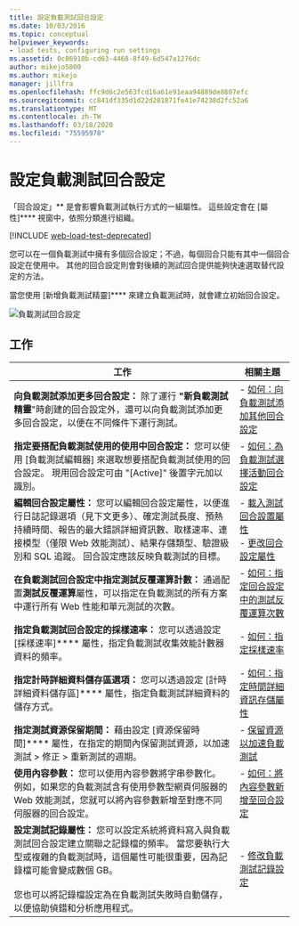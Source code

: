 ```yaml
---
title: 設定負載測試回合設定
ms.date: 10/03/2016
ms.topic: conceptual
helpviewer_keywords:
- load tests, configuring run settings
ms.assetid: 0c86918b-cd63-4468-8f49-6d547a1276dc
author: mikejo5000
ms.author: mikejo
manager: jillfra
ms.openlocfilehash: ffc9d6c2e563fcd16a61e91eaa94889de8607efc
ms.sourcegitcommit: cc841df335d1d22d281871fe41e74238d2fc52a6
ms.translationtype: MT
ms.contentlocale: zh-TW
ms.lasthandoff: 03/18/2020
ms.locfileid: "75595978"
---
```

# <a name="configure-load-test-run-settings"></a>設定負載測試回合設定

「回合設定」** 是會影響負載測試執行方式的一組屬性。 這些設定會在 [屬性]**** 視窗中，依照分類進行組織。

[!INCLUDE [web-load-test-deprecated](includes/web-load-test-deprecated.md)]

您可以在一個負載測試中擁有多個回合設定；不過，每個回合只能有其中一個回合設定在使用中。 其他的回合設定則會對後續的測試回合提供能夠快速選取替代設定的方法。

當您使用 [新增負載測試精靈]**** 來建立負載測試時，就會建立初始回合設定。

![負載測試回合設定](../test/media/loadtestrunsettings.png)

## <a name="tasks"></a>工作

|工作|相關主題|
|-|-|
|**向負載測試添加更多回合設定：** 除了運行 **"新負載測試精靈**"時創建的回合設定外，還可以向負載測試添加更多回合設定，以便在不同條件下運行測試。|-   [如何：向負載測試添加其他回合設定](../test/how-to-add-additional-run-settings-to-a-load-test.md)|
|**指定要搭配負載測試使用的使用中回合設定：** 您可以使用 [負載測試編輯器] 來選取想要搭配負載測試使用的回合設定。 現用回合設定可由 "[Active]" 後置字元加以識別。|-   [如何：為負載測試選擇活動回合設定](../test/how-to-select-the-active-run-setting-for-a-load-test.md)|
|**編輯回合設定屬性：** 您可以編輯回合設定屬性，以便進行日誌記錄選項（見下文更多）、確定測試長度、預熱持續時間、報告的最大錯誤詳細資訊數、取樣速率、連接模型（僅限 Web 效能測試）、結果存儲類型、驗證級別和 SQL 追蹤。 回合設定應該反映負載測試的目標。|-   [載入測試回合設置屬性](../test/load-test-run-settings-properties.md)<br />-   [更改回合設定屬性](../test/load-test-run-settings-properties.md#change-run-setting-properties)|
|**在負載測試回合設定中指定測試反覆運算計數：** 通過配置**測試反覆運算**屬性，可以指定在負載測試的所有方案中運行所有 Web 性能和單元測試的次數。|-   [如何：指定回合設定中的測試反覆運算次數](../test/how-to-specify-the-number-of-test-iterations-in-a-load-test.md)|
|**指定負載測試回合設定的採樣速率：** 您可以透過設定 [採樣速率]**** 屬性，指定負載測試收集效能計數器資料的頻率。|-   [如何：指定採樣速率](../test/how-to-specify-the-sample-rate-for-a-load-test.md)|
|**指定計時詳細資料儲存區選項：** 您可以透過設定 [計時詳細資料儲存區]**** 屬性，指定負載測試詳細資料的儲存方式。|-   [如何：指定時間詳細資訊存儲屬性](../test/how-to-specify-the-timing-details-storage-property-for-a-load-test.md)|
|**指定測試資源保留期間：** 藉由設定 [資源保留時間]**** 屬性，在指定的期間內保留測試資源，以加速測試 > 修正 > 重新測試的週期。|-   [保留資源以加速負載測試](/azure/devops/test/load-test/getting-started-with-performance-testing?view=vsts)|
|**使用內容參數：** 您可以使用內容參數將字串參數化。 例如，如果您的負載測試含有使用參數型網頁伺服器的 Web 效能測試，您就可以將內容參數新增至對應不同伺服器的回合設定。|-   [如何：將內容參數新增至回合設定](../test/how-to-add-context-parameters-to-a-load-test-run-setting.md)|
|**設定測試記錄屬性：** 您可以設定系統將資料寫入與負載測試回合設定建立關聯之記錄檔的頻率。 當您要執行大型或複雜的負載測試時，這個屬性可能很重要，因為記錄檔可能會變成數個 GB。<br /><br /> 您也可以將記錄檔設定為在負載測試失敗時自動儲存，以便協助偵錯和分析應用程式。|-   [修改負載測試記錄設定](../test/modify-load-test-logging-settings.md)|
